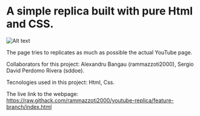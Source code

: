 # A simple replica built with pure Html and CSS.

![Alt text](https://raw.githack.com/rammazzoti2000/youtube-replica/feature-branch/screenshots/replica-screenshot.png "Optional title")


 The page tries to replicates as much as possible the actual YouTube page.
 
 Collaborators for this project: Alexandru Bangau (rammazzoti2000), Sergio David Perdomo Rivera (sddoe).
 
 Tecnologies used in this project: Html, Css.
 
 The live link to the webpage: https://raw.githack.com/rammazzoti2000/youtube-replica/feature-branch/index.html
